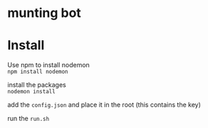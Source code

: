 # munting bot

# Install
Use npm to install nodemon <br>
`npm install nodemon`

install the packages <br>
`nodemon install`

add the `config.json` and place it in the root (this contains the key)

run the `run.sh`
